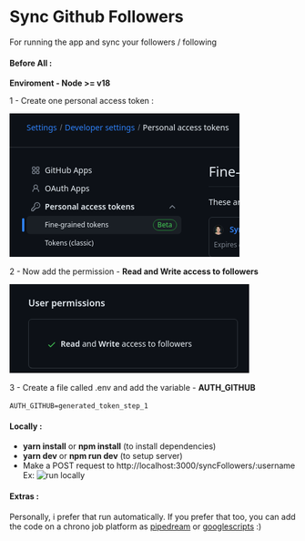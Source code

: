 # Sync Github Followers


For running the app and sync your followers / following

#### Before All :
**Enviroment - Node >= v18**

1 - Create one personal access token :

![personal access token](./assets/personalaccesstoken.png)


2 - Now add the permission - **Read and Write access to followers**

![permission to update followers and following](./assets/permission.png)

3 - Create a file called .env and add the variable - **AUTH_GITHUB**

```AUTH_GITHUB=generated_token_step_1```

#### Locally :

- **yarn install** or **npm install** (to install dependencies)
- **yarn dev** or **npm run dev** (to setup server)
- Make a POST request to http://localhost:3000/syncFollowers/:username
Ex:
![run locally](assets/runlocally.png) 

#### Extras :

Personally, i prefer that run automatically. If you prefer that too, you can add the code on a chrono job platform as [pipedream](https://pipedream.com/) or [googlescripts](https://script.google.com/) :) 